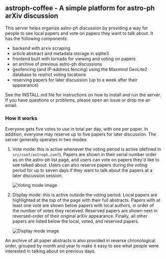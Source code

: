 ## astroph-coffee - A simple platform for astro-ph arXiv discussion

This server helps organize astro-ph discussion by providing a way for people to
see local papers and vote on papers they want to talk about. It has the
following components:

* backend with arxiv scraping
* article abstract and metadata storage in sqlite3
* frontend built with tornado for viewing and voting on papers
* an archive of previous astro-ph discussions
* geofencing (and IP-address fencing) using the Maxmind GeoLite2 database to
  restrict voting locations
* reserving papers for later discussion (up to a week after their appearance)

See the INSTALL.md file for instructions on how to install and run the
server. If you have questions or problems, please open an issue or drop me an
email.

### How it works

Everyone gets five votes to use in total per day, with one per paper. In
addition, everyone may reserve up to five papers for later discussion. The
server generally operates in two modes:

1. Vote mode: this is active whenever the voting period is active (defined in
   `src/conf/astroph.conf`). Papers are shown in their serial number order as on
   the astro-ph list page, and users can vote on papers they'd like to see
   talked about. Users can also reserve papers during the voting period for up
   to seven days if they want to talk about the papers at a later discussion
   session.

   ![Voting mode image](src/static/images/voting.png?raw=true)


2. Display mode: this is active outside the voting period. Local papers are
   highlighted at the top of the page with their full abstracts. Papers with at
   least one vote are shown below papers with local authors, in order of the
   number of votes they received. Reserved papers are shown next in
   reversed-order of their original arXiv appearance. Finally, all other papers
   are listed below the local, voted, and reserved papers.

   ![Display mode image](src/static/images/listing.png?raw=true)

An archive of all paper abstracts is also provided in reverse chronological
order, grouped by month and year to make it easy to see what people were
interested in talking about on previous days.
